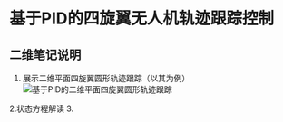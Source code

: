

# 基于PID的四旋翼无人机轨迹跟踪控制

## 二维笔记说明

 1. 展示二维平面四旋翼圆形轨迹跟踪（以其为例）
 ![基于PID的二维平面四旋翼圆形轨迹跟踪](/imgs/2025-04-29/2zgJqCdRNayZgQQu.png)

2.状态方程解读
3. 
<!--stackedit_data:
eyJoaXN0b3J5IjpbMzIzODMxNTI2LDQ0MDkwNTYxOV19
-->
